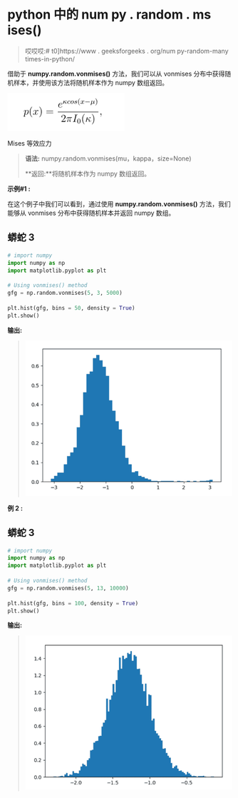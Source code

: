 # python 中的 num py . random . ms ises()

> 哎哎哎:# t0]https://www . geeksforgeeks . org/num py-random-many times-in-python/

借助于 **numpy.random.vonmises()** 方法，我们可以从 vonmises 分布中获得随机样本，并使用该方法将随机样本作为 numpy 数组返回。

![](img/c2b6ab4fce22d8f1c0e03a3478bb29c9.png)

Mises 等效应力

> **语法:** numpy.random.vonmises(mu，kappa，size=None)
> 
> **返回:**将随机样本作为 numpy 数组返回。

**示例#1 :**

在这个例子中我们可以看到，通过使用 **numpy.random.vonmises()** 方法，我们能够从 vonmises 分布中获得随机样本并返回 numpy 数组。

## 蟒蛇 3

```py
# import numpy
import numpy as np
import matplotlib.pyplot as plt

# Using vonmises() method
gfg = np.random.vonmises(5, 3, 5000)

plt.hist(gfg, bins = 50, density = True)
plt.show()
```

**输出:**

> ![](img/deda4aadd37e4454510bcee45c12c0e4.png)

**例 2 :**

## 蟒蛇 3

```py
# import numpy
import numpy as np
import matplotlib.pyplot as plt

# Using vonmises() method
gfg = np.random.vonmises(5, 13, 10000)

plt.hist(gfg, bins = 100, density = True)
plt.show()
```

**输出:**

> ![](img/abb3d33628a888549646157d22decc90.png)